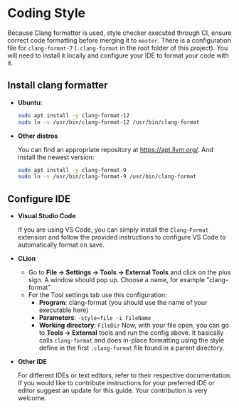 # Coding Style

Because Clang formatter is used, style checker executed 
through CI, ensure correct code formatting before merging it to `master`.
There is a configuration file for ``clang-format-7`` 
(`.clang-format` in the root folder of this project).
You will need to install it locally and configure your IDE to format
your code with it.

## Install clang formatter

- **Ubuntu**:

  ```bash
  sudo apt install -y clang-format-12
  sudo ln -s /usr/bin/clang-format-12 /usr/bin/clang-format
  ```

- **Other distros**

  You can find an appropriate repository at <https://apt.llvm.org/>.
  And install the newest version:

  ```bash
  sudo apt install -y clang-format-9
  sudo ln -s /usr/bin/clang-format-9 /usr/bin/clang-format
  ```

## Configure IDE

- **Visual Studio Code**

  If you are using VS Code, you can simply install
  the `Clang-Format` extension and follow the provided
  instructions to configure VS Code to automatically format on save.

- **CLion**

  - Go to **File → Settings → Tools → External Tools** and click on the
    plus sign. A window should pop up. Choose a name, for example
    "clang-format"
  - For the Tool settings tab use this configuration:
    - **Program**: clang-format (you should use the name of your
      executable here)
    - **Parameters**: `-style=file -i FileName`
    - **Working directory**: `FileDir` Now, with your file open, you
      can go to **Tools → External** tools and run the config above.
      It basically calls `clang-format` and does in-place formatting
      using the style define in the first `.clang-format` file
      found in a parent directory.
- **Other IDE**

  For different IDEs or text editors, refer to
  their respective documentation. If you would like to contribute
  instructions for your preferred IDE or editor suggest an update for
  this guide. Your contribution is very welcome.

